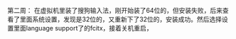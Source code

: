 第二周：
在虚拟机里装了搜狗输入法，刚开始装了64位的，但安装失败，后来查看了里面系统设置，发现是32位的，又重新下了32位的，安装成功。然后选择设置里面language support了的fcitx，接着关机重启，

